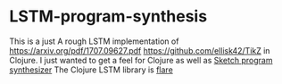# LSTM-program-synthesis
This is a just A rough LSTM implementation of https://arxiv.org/pdf/1707.09627.pdf  https://github.com/ellisk42/TikZ in Clojure.
I just wanted to get a feel for Clojure as well as [Sketch program synthesizer](https://people.csail.mit.edu/asolar/)
The Clojure LSTM library is [flare](http://aria42.com/flare/)
